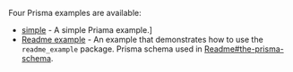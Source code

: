 Four Prisma examples are available:

- [simple](simple) - A simple Priama example.]
- [Readme example](readme_example) - An example that demonstrates how to use the `readme_example` package. Prisma schema used in [Readme#the-prisma-schema](../README.md#the-prisma-schema).